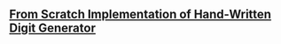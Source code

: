 ## [From Scratch Implementation of Hand-Written Digit Generator](https://github.com/Kartikeya2710/Hand-Written-Digit-Generator)